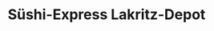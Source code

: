 ---
title: "Süshi-Express Lakritz-Depot"
url: /hamburg/sueshi-express-lakritz-depot/
shop: Süßwaren
---